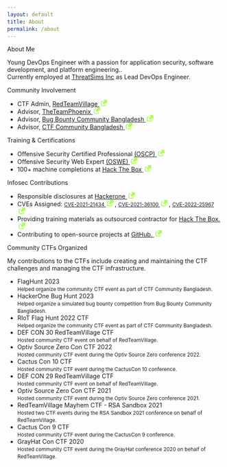 ```yaml
---
layout: default
title: About
permalink: /about
---
```


<div class="about-container">
	<p class="about-h1">About Me</p>
	<p class="about-description">
Young DevOps Engineer with a passion for application security, software development, and platform engineering..
<br>Currently employed at <a href="https://threatsims.com/" target="_blank">ThreatSims Inc</a> as Lead DevOps Engineer.<br>
<p class="about-h1">Community Involvement</p>
<ul>
    <li>CTF Admin, <a href="https://redteamvillage.io/" target="_blank">RedTeamVillage <img src="/assets/images/link-icon.svg" style="width: 15px; margin: 0px 3px"></a>
    </li>
    <li>Advisor, <a href="https://theteamphoenix.org/" target="_blank">TheTeamPhoenix <img src="/assets/images/link-icon.svg" style="width: 15px; margin: 0px 3px"></a>
    </li>
    <li>Advisor, <a href="https://twitter.com/bbcbd_official" target="_blank">Bug Bounty Community Bangladesh <img src="/assets/images/link-icon.svg" style="width: 15px; margin: 0px 3px"></a>
    </li>
    <li>Advisor, <a href="https://x.com/ctfcommunitybd" target="_blank">CTF Community Bangladesh <img src="/assets/images/link-icon.svg" style="width: 15px; margin: 0px 3px"></a>
    </li>
</ul>
<p class="about-h1">Training & Certifications</p>
<p class="about-description">
<ul>
	<li>
    Offensive Security Certified Professional <a href="https://www.credential.net/9192b9ef-ee1a-452e-970c-ff19ca76ad82" target="_blank">(OSCP) <img src="/assets/images/link-icon.svg" style="width: 15px; margin: 0px 3px"></a>
	</li>
	<li>
    Offensive Security Web Expert <a href="https://www.credential.net/09a7efff-e1fe-4fe7-8f7a-ca8944bf48a8" target="_blank">(OSWE) <img src="/assets/images/link-icon.svg" style="width: 15px; margin: 0px 3px"></a>
	</li>
	<li>
    100+ machine completions at <a href="https://app.hackthebox.com/profile/60115"  target="_blank">Hack The Box <img src="/assets/images/link-icon.svg" style="width: 15px; margin: 0px 3px"></a>
	</li>
</ul>

<p class="about-h1">Infosec Contributions</p>
<ul>
<li>Responsible disclosures at <a href="https://hackerone.com/rayhan0x01" target="_blank">Hackerone <img src="/assets/images/link-icon.svg" style="width: 15px; margin: 0px 3px"></a>
</li>
<li>CVEs Assigned:
	<small><a href="https://www.cve.org/CVERecord?id=CVE-2021-21434" target="_blank">CVE-2021-21434 <img src="/assets/images/link-icon.svg" style="width: 15px; margin: 0px 3px"></a></small>, <small><a href="https://www.cve.org/CVERecord?id=CVE-2021-36100" target="_blank">CVE-2021-36100 <img src="/assets/images/link-icon.svg" style="width: 15px; margin: 0px 3px"></a></small>, <small><a href="https://www.cve.org/CVERecord?id=CVE-2022-25967" target="_blank">CVE-2022-25967 <img src="/assets/images/link-icon.svg" style="width: 15px; margin: 0px 3px"></a></small>
</li>
<li>Providing training materials as outsourced contractor for <a href="https://app.hackthebox.com/profile/60115" target="_blank">Hack The Box. <img src="/assets/images/link-icon.svg" style="width: 15px; margin: 0px 3px"></a></li>
<li>Contributing to open-source projects at <a href="https://github.com/rayhan0x01" target="_blank">GitHub. <img src="/assets/images/link-icon.svg" style="width: 15px; margin: 0px 3px"></a></li>
</ul>

<p class="about-h1">Community CTFs Organized</p>
<p>My contributions to the CTFs include creating and maintaining the CTF challenges and managing the CTF infrastructure.</p>
<ul>
    <li>
        FlagHunt 2023<br>
        <small>Helped organize the community CTF event as part of CTF Community Bangladesh.</small>
	</li>
    <li>
        HackerOne Bug Hunt 2023<br>
        <small>Helped organize a simulated bug bounty competition from Bug Bounty Community Bangladesh.</small>
	</li>
    <li>
    RIoT Flag Hunt 2022 CTF<br>
	<small>Helped organize the community CTF event as part of CTF Community Bangladesh.</small>
	</li>
    <li>
    DEF CON 30 RedTeamVillage CTF<br>
	<small>Hosted community CTF event on behalf of RedTeamVillage.</small>
	</li>
    <li>
    Optiv Source Zero Con CTF 2022<br>
	<small>Hosted community CTF event during the Optiv Source Zero conference 2022.</small>
	</li>
	<li>
    Cactus Con 10 CTF<br>
	<small>Hosted community CTF event during the CactusCon 10 conference.</small>
	</li>
	<li>
    DEF CON 29 RedTeamVillage CTF<br>
	<small>Hosted community CTF event on behalf of RedTeamVillage.</small>
	</li>
	<li>
    Optiv Source Zero Con CTF 2021<br>
	<small>Hosted community CTF event during the Optiv Source Zero conference 2021.</small>
	</li>
	<li>
    RedTeamVillage Mayhem CTF - RSA Sandbox 2021<br>
	<small>Hosted two CTF events during the RSA Sandbox 2021 conference on behalf of RedTeamVillage.</small>
	</li>
	<li>
    Cactus Con 9 CTF<br>
	<small>Hosted community CTF event during the CactusCon 9 conference.</small>
	</li>
	<li>
    GrayHat Con CTF 2020<br>
	<small>Hosted community CTF event during the GrayHat conference 2020 on behalf of RedTeamVillage.</small>
	</li>
</ul>
<br>

